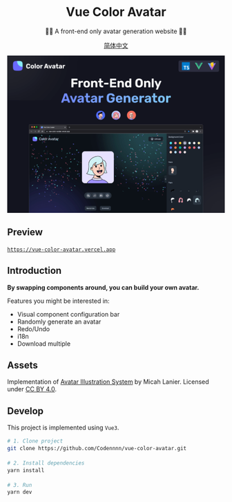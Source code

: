 <div align="center">
  <h1>Vue Color Avatar</h1>

  <p>🧑‍🦱 A front-end only avatar generation website 🧑‍🦳</p>

[简体中文](./README.md)

</div>

<a>
  <img src="./images/social-preview-1.png" alt="website-preview" />
</a>

## Preview

[`https://vue-color-avatar.vercel.app`](https://vue-color-avatar.vercel.app)

## Introduction

**By swapping components around, you can build your own avatar.**

Features you might be interested in:

- Visual component configuration bar
- Randomly generate an avatar
- Redo/Undo
- i18n
- Download multiple

## Assets

Implementation of [Avatar Illustration System](https://www.figma.com/community/file/829741575478342595) by Micah Lanier. Licensed under [CC BY 4.0](https://creativecommons.org/licenses/by/4.0/).

## Develop

This project is implemented using `Vue3`.

```sh
# 1. Clone project
git clone https://github.com/Codennnn/vue-color-avatar.git

# 2. Install dependencies
yarn install

# 3. Run
yarn dev
```
